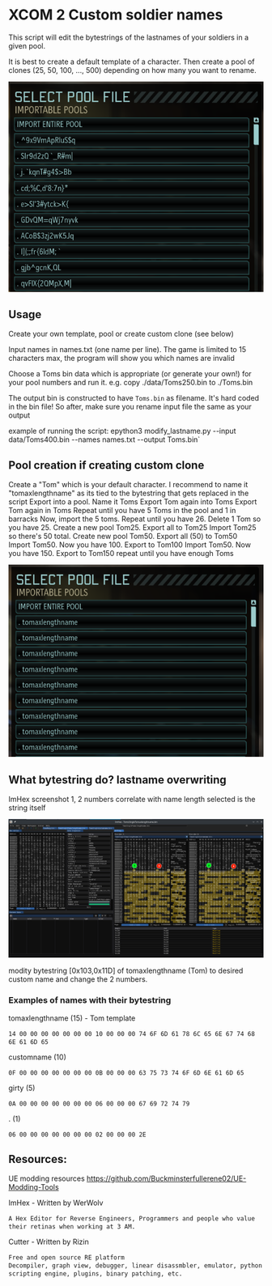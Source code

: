 # XCOM 2 Custom soldier names

This script will edit the bytestrings of the lastnames of your soldiers in a given pool.

It is best to create a default template of a character. Then create a pool of clones (25, 50, 100, ..., 500) depending on how many you want to rename.

![Ingame result](img/screenshot_pool.png)

## Usage

Create your own template, pool or create custom clone (see below)

Input names in names.txt (one name per line). The game is limited to 15 characters max, the program will show you which names are invalid

Choose a Toms bin data  which is appropriate (or generate your own!) for your pool numbers and run it. e.g. copy ./data/Toms250.bin to ./Toms.bin

The output bin is constructed to have `Toms.bin` as filename. It's hard coded in the bin file! So after, make sure you rename input file the same as your output

example of running the script:
epython3 modify_lastname.py --input data/Toms400.bin --names names.txt --output Toms.bin`

## Pool creation if creating custom clone

Create a "Tom" which is your default character. I recommend to name it "tomaxlengthname" as its tied to the bytestring that gets replaced in the script
Export into a pool. Name it Toms
Export Tom again into Toms
Export Tom again in Toms
Repeat until you have 5 Toms in the pool and 1 in barracks
Now, import the 5 toms. Repeat until you have 26.
Delete 1 Tom so you have 25.
Create a new pool Tom25. Export all to Tom25
Import Tom25 so there's 50 total.
Create new pool Tom50. Export all (50) to Tom50  
Import Tom50. Now you have 100. Export to Tom100
Import Tom50. Now you have 150. Export to Tom150
repeat until you have enough Toms


![Ingame result](img/screenshot_clones.png)

## What bytestring do? lastname overwriting

ImHex screenshot
1, 2 numbers correlate with name length
selected is the string itself

![Im Hex screenshot](img/ImHex_screenshot.png)

modity bytestring [0x103,0x11D] of tomaxlengthname (Tom) to desired custom name and change the 2 numbers.

### Examples of names with their bytestring

tomaxlengthname (15) - Tom template
```
14 00 00 00 00 00 00 00 10 00 00 00 74 6F 6D 61 78 6C 65 6E 67 74 68 6E 61 6D 65
```

customname (10)
```
0F 00 00 00 00 00 00 00 0B 00 00 00 63 75 73 74 6F 6D 6E 61 6D 65

```

girty (5)
```
0A 00 00 00 00 00 00 00 06 00 00 00 67 69 72 74 79
```

. (1)
```
06 00 00 00 00 00 00 00 02 00 00 00 2E
```

## Resources:


UE modding resources
https://github.com/Buckminsterfullerene02/UE-Modding-Tools

ImHex - Written by WerWolv

    A Hex Editor for Reverse Engineers, Programmers and people who value their retinas when working at 3 AM.

Cutter - Written by Rizin

    Free and open source RE platform
    Decompiler, graph view, debugger, linear disassmbler, emulator, python scripting engine, plugins, binary patching, etc.



